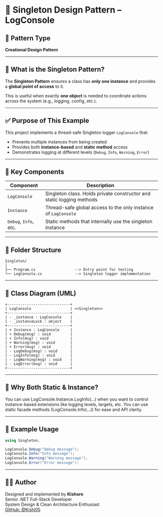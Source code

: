 ﻿# 📄 Singleton Design Pattern – LogConsole

## 📌 Pattern Type
**Creational Design Pattern**

---

## 🧠 What is the Singleton Pattern?

The **Singleton Pattern** ensures a class has **only one instance** and provides a **global point of access** to it.

This is useful when exactly **one object** is needed to coordinate actions across the system (e.g., logging, config, etc.).

---

## ✅ Purpose of This Example

This project implements a thread-safe Singleton logger `LogConsole` that:
- Prevents multiple instances from being created
- Provides both **instance-based** and **static method** access
- Demonstrates logging at different levels (`Debug`, `Info`, `Warning`, `Error`)

---

## 🧱 Key Components

| Component     | Description                                                                 |
|---------------|-----------------------------------------------------------------------------|
| `LogConsole`  | Singleton class. Holds private constructor and static logging methods       |
| `Instance`    | Thread-safe global access to the only instance of `LogConsole`             |
| `Debug`, `Info`, etc. | Static methods that internally use the singleton instance            |

---

## 📁 Folder Structure

```
Singleton/
│
├── Program.cs                  --> Entry point for testing
└── LogConsole.cs               --> Singleton logger implementation
```

---

## 🧱 Class Diagram (UML)

```
+-----------------------------+
| LogConsole				  | <<Singleton>>
+-----------------------------+
| - _instance : LogConsole    |
| - _instanceLock : object    |
+-----------------------------+
| + Instance : LogConsole     |
| + Debug(msg) : void         |
| + Info(msg) : void          |
| + Warning(msg) : void       |
| + Error(msg) : void         |
| - LogDebug(msg) : void      |
| - LogInfo(msg) : void       |
| - LogWarning(msg) : void    |
| - LogError(msg) : void      |
+-----------------------------+
```

---

## 🔁 Why Both Static & Instance?
You can use LogConsole.Instance.LogInfo(...) when you want to control instance-based extensions like logging levels, targets, etc.
You can use static facade methods (LogConsole.Info(...)) for ease and API clarity.

---

## 🧪 Example Usage

```csharp
using Singleton;

LogConsole.Debug("Debug message");
LogConsole.Info("Info message");
LogConsole.Warning("Warning message");
LogConsole.Error("Error message");
```

---

## 👨‍💻 Author

Designed and implemented by **Kishore**  
Senior .NET Full-Stack Developer  
System Design & Clean Architecture Enthusiast  
[GitHub: @Kishi05](https://github.com/Kishi05)
